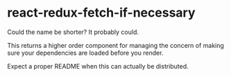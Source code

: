 # react-redux-fetch-if-necessary

Could the name be shorter? It probably could.

This returns a higher order component for managing the concern of making sure your dependencies are
loaded before you render.

Expect a proper README when this can actually be distributed.
